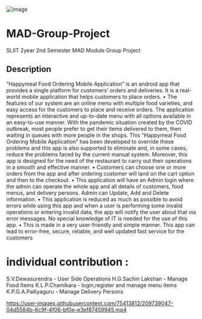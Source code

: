 ![image](https://user-images.githubusercontent.com/75413812/209738684-47523920-8777-4e32-b8ae-d448a9e671ae.png)

# MAD-Group-Project
SLIIT 2year 2nd Semester MAD Module Group Project


## Description

“Happymeal Food Ordering Mobile Application” is an android app that provides a single 
platform for customers’ orders and deliveries. It is a real-world mobile application that 
helps customers to place orders. 
• The features of our system are an online menu with multiple food varieties, and easy 
access for the customers to place and receive orders. The application represents an 
interactive and up-to-date menu with all options available in an easy-to-use manner. 
With the pandemic situation created by the COVID outbreak, most people prefer to get 
their items delivered to them, then waiting in queues with more people in the shops. 
This “Happymeal Food Ordering Mobile Application” has been developed to override 
these problems and this app is also supported to eliminate and, in some cases, reduce 
the problems faced by the current manual system. Moreover, this app is designed for 
the need of the restaurant to carry out their operations in a smooth and effective 
manner.
• Customers can choose one or more orders from the app and after ordering customer will 
land on the cart option and then to the checkout. 
• This application will have an Admin login where the admin can operate the whole app 
and all details of customers, food menus, and delivery persons. Admin can Update, Add 
and Delete information. 
• This application is reduced as much as possible to avoid errors while using this app and 
when a user is performing some invalid operations or entering invalid data, the app will 
notify the user about that via error messages. No special knowledge of IT is needed for 
the use of this app. 
• This is made in a very user-friendly and simple manner. This app can lead to error-free, 
secure, reliable, and well updated fast service for the customers


# individual contribution :
S.V.Dewasurendra - User Side Operations
H.G.Sachin Lakshan - Manage Food Items
K.L.P.Chamikara - login,register and manage menu items
K.P.G.A.Palliyaguru - Manage Delivery Persons





    


https://user-images.githubusercontent.com/75413812/209739047-04d5584b-6c9f-4f06-bf0e-e3ef87459945.mp4




